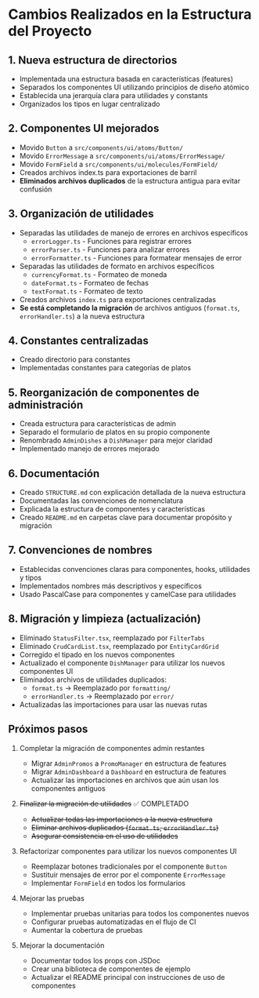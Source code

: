 # Cambios Realizados en la Estructura del Proyecto

## 1. Nueva estructura de directorios

- Implementada una estructura basada en características (features)
- Separados los componentes UI utilizando principios de diseño atómico
- Establecida una jerarquía clara para utilidades y constants
- Organizados los tipos en lugar centralizado

## 2. Componentes UI mejorados

- Movido `Button` a `src/components/ui/atoms/Button/`
- Movido `ErrorMessage` a `src/components/ui/atoms/ErrorMessage/`
- Movido `FormField` a `src/components/ui/molecules/FormField/`
- Creados archivos index.ts para exportaciones de barril
- **Eliminados archivos duplicados** de la estructura antigua para evitar confusión

## 3. Organización de utilidades

- Separadas las utilidades de manejo de errores en archivos específicos
  - `errorLogger.ts` - Funciones para registrar errores
  - `errorParser.ts` - Funciones para analizar errores
  - `errorFormatter.ts` - Funciones para formatear mensajes de error
- Separadas las utilidades de formato en archivos específicos
  - `currencyFormat.ts` - Formateo de moneda
  - `dateFormat.ts` - Formateo de fechas
  - `textFormat.ts` - Formateo de texto
- Creados archivos `index.ts` para exportaciones centralizadas
- **Se está completando la migración** de archivos antiguos (`format.ts`, `errorHandler.ts`) a la nueva estructura

## 4. Constantes centralizadas

- Creado directorio para constantes
- Implementadas constantes para categorías de platos

## 5. Reorganización de componentes de administración

- Creada estructura para características de admin
- Separado el formulario de platos en su propio componente
- Renombrado `AdminDishes` a `DishManager` para mejor claridad
- Implementado manejo de errores mejorado

## 6. Documentación

- Creado `STRUCTURE.md` con explicación detallada de la nueva estructura
- Documentadas las convenciones de nomenclatura
- Explicada la estructura de componentes y características
- Creado `README.md` en carpetas clave para documentar propósito y migración

## 7. Convenciones de nombres

- Establecidas convenciones claras para componentes, hooks, utilidades y tipos
- Implementados nombres más descriptivos y específicos
- Usado PascalCase para componentes y camelCase para utilidades

## 8. Migración y limpieza (actualización)

- Eliminado `StatusFilter.tsx`, reemplazado por `FilterTabs`
- Eliminado `CrudCardList.tsx`, reemplazado por `EntityCardGrid`
- Corregido el tipado en los nuevos componentes
- Actualizado el componente `DishManager` para utilizar los nuevos componentes UI
- Eliminados archivos de utilidades duplicados:
  - `format.ts` → Reemplazado por `formatting/`
  - `errorHandler.ts` → Reemplazado por `error/`
- Actualizadas las importaciones para usar las nuevas rutas

## Próximos pasos

1. Completar la migración de componentes admin restantes
   - Migrar `AdminPromos` a `PromoManager` en estructura de features
   - Migrar `AdminDashboard` a `Dashboard` en estructura de features
   - Actualizar las importaciones en archivos que aún usan los componentes antiguos

2. ~~Finalizar la migración de utilidades~~ ✅ COMPLETADO
   - ~~Actualizar todas las importaciones a la nueva estructura~~
   - ~~Eliminar archivos duplicados (`format.ts`, `errorHandler.ts`)~~
   - ~~Asegurar consistencia en el uso de utilidades~~

3. Refactorizar componentes para utilizar los nuevos componentes UI
   - Reemplazar botones tradicionales por el componente `Button`
   - Sustituir mensajes de error por el componente `ErrorMessage`
   - Implementar `FormField` en todos los formularios
   
4. Mejorar las pruebas
   - Implementar pruebas unitarias para todos los componentes nuevos
   - Configurar pruebas automatizadas en el flujo de CI
   - Aumentar la cobertura de pruebas

5. Mejorar la documentación
   - Documentar todos los props con JSDoc
   - Crear una biblioteca de componentes de ejemplo
   - Actualizar el README principal con instrucciones de uso de componentes 
